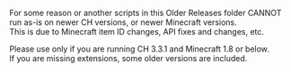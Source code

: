 For some reason or another scripts in this Older Releases folder CANNOT run as-is on newer CH versions, or newer Minecraft versions.  
This is due to Minecraft item ID changes, API fixes and changes, etc.  

Please use only if you are running CH 3.3.1 and Minecraft 1.8 or below.  
If you are missing extensions, some older versions are included.